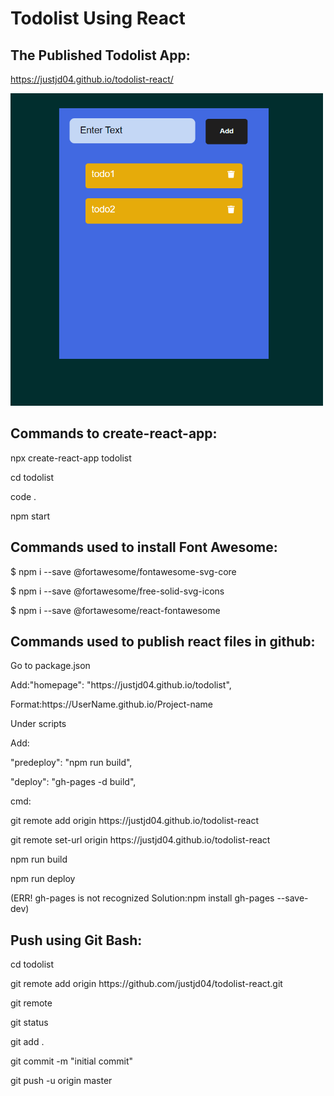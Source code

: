 <h1>Todolist Using React</h1>

<h2>The Published Todolist App:</h2>

<p><a href="https://justjd04.github.io/todolist-react/" target="_blank">https://justjd04.github.io/todolist-react/</a></p>

<p><a href="https://justjd04.github.io/todolist-react/" target="_blank"><img src="todolist.png" alt="todo list app" width="500" height="500"></a></p>

<h2>Commands to create-react-app:</h2>

<p>npx create-react-app todolist</p>
<p>cd todolist</p>
<p>code .</p>
<p>npm start</p>

<h2>Commands used to install Font Awesome:</h2>

<p>$ npm i --save @fortawesome/fontawesome-svg-core</p>
<p>$ npm i --save @fortawesome/free-solid-svg-icons</p>
<p>$ npm i --save @fortawesome/react-fontawesome</p>

<h2>Commands used to publish react files in github:</h2>

<p>Go to package.json</p>
<p>Add:"homepage": "https://justjd04.github.io/todolist",</p>
<p>Format:https://UserName.github.io/Project-name</p>

<p>Under scripts</p>
<p>Add:</p>
<p>"predeploy": "npm run build",</p>
<p>"deploy": "gh-pages -d build",</p>

<p>cmd:</p>
<p>git remote add origin https://justjd04.github.io/todolist-react</p>
<p>git remote set-url origin https://justjd04.github.io/todolist-react</p>
<p>npm run build</p>
<p>npm run deploy</p>
<p>(ERR! gh-pages is not recognized Solution:npm install gh-pages --save-dev)</p>

<h2>Push using Git Bash:</h2>

<p>cd todolist</p>
<p>git remote add origin https://github.com/justjd04/todolist-react.git</p>
<p>git remote</p>
<p>git status</p>
<p>git add .</p>
<p>git commit -m "initial commit"</p>
<p>git push -u origin master</p>
